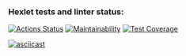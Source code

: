 ### Hexlet tests and linter status:
[![Actions Status](https://github.com/daria-z/frontend-project-46/actions/workflows/hexlet-check.yml/badge.svg)](https://github.com/daria-z/frontend-project-46/actions) [![Maintainability](https://api.codeclimate.com/v1/badges/da069ed58cbf798bf6d1/maintainability)](https://codeclimate.com/github/daria-z/frontend-project-46/maintainability) [![Test Coverage](https://api.codeclimate.com/v1/badges/da069ed58cbf798bf6d1/test_coverage)](https://codeclimate.com/github/daria-z/frontend-project-46/test_coverage)

[![asciicast](https://asciinema.org/a/7P4g2SMwvwo2VtlVOopT5tkrc.svg)](https://asciinema.org/a/7P4g2SMwvwo2VtlVOopT5tkrc)
